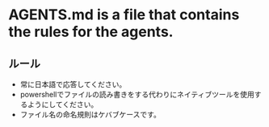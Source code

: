 # AGENTS.md is a file that contains the rules for the agents.

## ルール
- 常に日本語で応答してください。
- powershellでファイルの読み書きをする代わりにネイティブツールを使用するようにしてください。
- ファイル名の命名規則はケバブケースです。